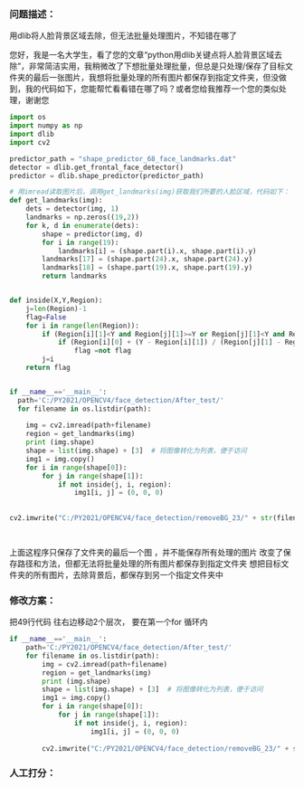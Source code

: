 ### 问题描述：
<p>用dlib将人脸背景区域去除，但无法批量处理图片，不知错在哪了</p>
您好，我是一名大学生，看了您的文章“python用dlib关键点将人脸背景区域去除”，非常简洁实用，我稍微改了下想批量处理批量，但总是只处理/保存了目标文件夹的最后一张图片，我想将批量处理的所有图片都保存到指定文件夹，但没做到，我的代码如下，您能帮忙看看错在哪了吗？或者您给我推荐一个您的类似处理，谢谢您

```python
import os
import numpy as np
import dlib
import cv2

predictor_path = "shape_predictor_68_face_landmarks.dat"
detector = dlib.get_frontal_face_detector()
predictor = dlib.shape_predictor(predictor_path)

# 用imread读取图片后，调用get_landmarks(img)获取我们所要的人脸区域，代码如下：
def get_landmarks(img):
    dets = detector(img, 1)
    landmarks = np.zeros((19,2))
    for k, d in enumerate(dets):
        shape = predictor(img, d)
        for i in range(19):
            landmarks[i] = (shape.part(i).x, shape.part(i).y)
        landmarks[17] = (shape.part(24).x, shape.part(24).y)
        landmarks[18] = (shape.part(19).x, shape.part(19).y)
        return landmarks


def inside(X,Y,Region): 
    j=len(Region)-1
    flag=False
    for i in range(len(Region)):
        if (Region[i][1]<Y and Region[j][1]>=Y or Region[j][1]<Y and Region[i][1]>=Y):  
            if (Region[i][0] + (Y - Region[i][1]) / (Region[j][1] - Region[i][1]) * (Region[j][0] - Region[i][0]) < X):
                flag =not flag
        j=i
    return flag


if __name__=='__main__':
  path='C:/PY2021/OPENCV4/face_detection/After_test/'
  for filename in os.listdir(path):
      
    img = cv2.imread(path+filename)
    region = get_landmarks(img)
    print (img.shape)
    shape = list(img.shape) + [3]  # 将图像转化为列表，便于访问
    img1 = img.copy()
    for i in range(shape[0]):
        for j in range(shape[1]):
            if not inside(j, i, region): 
                img1[i, j] = (0, 0, 0)
    
 
cv2.imwrite("C:/PY2021/OPENCV4/face_detection/removeBG_23/" + str(filename), img1)




```
上面这程序只保存了文件夹的最后一个图 ，并不能保存所有处理的图片
改变了保存路径和方法，但都无法将批量处理的所有图片都保存到指定文件夹
想把目标文件夹的所有图片，去除背景后，都保存到另一个指定文件夹中 
### 修改方案：

把49行代码 往右边移动2个层次， 要在第一个for 循环内

```python
if __name__=='__main__':
    path='C:/PY2021/OPENCV4/face_detection/After_test/'
    for filename in os.listdir(path):      
        img = cv2.imread(path+filename)
        region = get_landmarks(img)
        print (img.shape)
        shape = list(img.shape) + [3]  # 将图像转化为列表，便于访问
        img1 = img.copy()
        for i in range(shape[0]):
            for j in range(shape[1]):
                if not inside(j, i, region): 
                    img1[i, j] = (0, 0, 0)   
 
        cv2.imwrite("C:/PY2021/OPENCV4/face_detection/removeBG_23/" + str(filename), img1)


```

### 人工打分：
